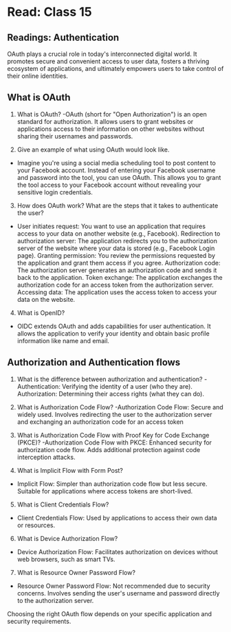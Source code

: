 # Read: Class 15
## Readings: Authentication

OAuth plays a crucial role in today's interconnected digital world. It promotes secure and convenient access to user data, fosters a thriving ecosystem of applications, and ultimately empowers users to take control of their online identities.



## What is OAuth

1. What is OAuth?
-OAuth (short for "Open Authorization") is an open standard for authorization. It allows users to grant websites or applications access to their information on other websites without sharing their usernames and passwords.


2. Give an example of what using OAuth would look like.
- Imagine you're using a social media scheduling tool to post content to your Facebook account. Instead of entering your Facebook username and password into the tool, you can use OAuth. This allows you to grant the tool access to your Facebook account without revealing your sensitive login credentials.


3. How does OAuth work? What are the steps that it takes to authenticate the user?
- User initiates request: You want to use an application that requires access to your data on another website (e.g., Facebook).
Redirection to authorization server: The application redirects you to the authorization server of the website where your data is stored (e.g., Facebook Login page).
Granting permission: You review the permissions requested by the application and grant them access if you agree.
Authorization code: The authorization server generates an authorization code and sends it back to the application.
Token exchange: The application exchanges the authorization code for an access token from the authorization server.
Accessing data: The application uses the access token to access your data on the website.

4. What is OpenID?
- OIDC extends OAuth and adds capabilities for user authentication. It allows the application to verify your identity and obtain basic profile information like name and email.


## Authorization and Authentication flows

1. What is the difference between authorization and authentication?
-Authentication: Verifying the identity of a user (who they are).
Authorization: Determining their access rights (what they can do).



2. What is Authorization Code Flow?
-Authorization Code Flow: Secure and widely used. Involves redirecting the user to the authorization server and exchanging an authorization code for an access token


3. What is Authorization Code Flow with Proof Key for Code Exchange (PKCE)?
-Authorization Code Flow with PKCE: Enhanced security for authorization code flow. Adds additional protection against code interception attacks.


4. What is Implicit Flow with Form Post?
- Implicit Flow: Simpler than authorization code flow but less secure. Suitable for applications where access tokens are short-lived.



5. What is Client Credentials Flow?
- Client Credentials Flow: Used by applications to access their own data or resources.

6. What is Device Authorization Flow?
- Device Authorization Flow: Facilitates authorization on devices without web browsers, such as smart TVs.


7. What is Resource Owner Password Flow?
- Resource Owner Password Flow: Not recommended due to security concerns. Involves sending the user's username and password directly to the authorization server.


Choosing the right OAuth flow depends on your specific application and security requirements.